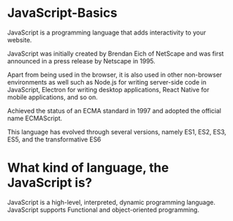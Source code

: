 # JavaScript-Basics

  JavaScript is a programming language that adds interactivity to your website.
  
  JavaScript was initially created by Brendan Eich of NetScape and was first announced in a press release by Netscape in 1995.
  
  Apart from being used in the browser, it is also used in other non-browser environments as well such as Node.js for writing server-side code in JavaScript, Electron for writing desktop applications, React Native for mobile applications, and so on.
  
  Achieved the status of an ECMA standard in 1997 and adopted the official name ECMAScript.

  This language has evolved through several versions, namely ES1, ES2, ES3, ES5, and the transformative ES6

# What kind of language, the JavaScript is?

  JavaScript is a high-level, interpreted, dynamic programming language.
  JavaScript supports Functional and object-oriented programming. 
